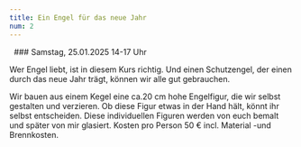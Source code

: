 ```yaml
---
title: Ein Engel für das neue Jahr
num: 2
---
```

 
### Samstag, 25.01.2025 14-17 Uhr

Wer Engel liebt, ist in diesem Kurs richtig. Und einen Schutzengel, der einen durch das neue Jahr trägt, können wir alle gut gebrauchen.

Wir bauen aus einem Kegel eine ca.20 cm hohe Engelfigur, die wir selbst gestalten und verzieren. Ob diese Figur etwas in der Hand hält, könnt ihr selbst entscheiden. Diese individuellen Figuren werden von euch bemalt und später von mir glasiert.
Kosten pro Person 50 € incl. Material -und Brennkosten.

